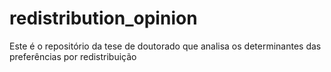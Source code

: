 # redistribution_opinion
Este é o repositório da tese de doutorado que analisa os determinantes das preferências por redistribuição
